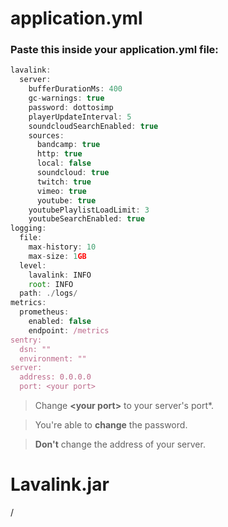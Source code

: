 # application.yml
### Paste this inside your application.yml file:
```js
lavalink:
  server:
    bufferDurationMs: 400
    gc-warnings: true
    password: dottosimp
    playerUpdateInterval: 5
    soundcloudSearchEnabled: true
    sources:
      bandcamp: true
      http: true
      local: false
      soundcloud: true
      twitch: true
      vimeo: true
      youtube: true
    youtubePlaylistLoadLimit: 3
    youtubeSearchEnabled: true
logging:
  file:
    max-history: 10
    max-size: 1GB
  level:
    lavalink: INFO
    root: INFO
  path: ./logs/
metrics:
  prometheus:
    enabled: false
    endpoint: /metrics
sentry:
  dsn: ""
  environment: ""
server:
  address: 0.0.0.0
  port: <your port>
```
> Change **\<your port\>** to your server's port*.

> You're able to **change** the password. 

> **Don\'t** change the address of your server. 


# **Lavalink.jar**
/

